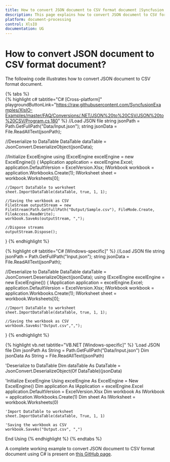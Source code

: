 ```yaml
---
title: How to convert JSON document to CSV format document |Syncfusion.
description: This page explains how to convert JSON document to CSV format document using Syncfusion .NET Excel library (XlsIO).
platform: document-processing
control: XlsIO
documentation: UG
---
```


# How to convert JSON document to CSV format document?

The following code illustrates how to convert JSON document to CSV format document.

{% tabs %}  
{% highlight c# tabtitle="C# [Cross-platform]" playgroundButtonLink="https://raw.githubusercontent.com/SyncfusionExamples/XlsIO-Examples/master/FAQ/Conversions/.NET/JSON%20to%20CSV/JSON%20to%20CSV/Program.cs,180" %}
//Load JSON file
string jsonPath = Path.GetFullPath("Data/Input.json");
string jsonData = File.ReadAllText(jsonPath);

//Deserialize to DataTable
DataTable dataTable = JsonConvert.DeserializeObject<DataTable>(jsonData);

//Initialize ExcelEngine
using (ExcelEngine excelEngine = new ExcelEngine())
{
    IApplication application = excelEngine.Excel;
    application.DefaultVersion = ExcelVersion.Xlsx;
    IWorkbook workbook = application.Workbooks.Create(1);
    IWorksheet sheet = workbook.Worksheets[0];

    //Import DataTable to worksheet
    sheet.ImportDataTable(dataTable, true, 1, 1);

    //Saving the workbook as CSV
    FileStream outputStream = new FileStream(Path.GetFullPath("Output/Sample.csv"), FileMode.Create, FileAccess.ReadWrite);
    workbook.SaveAs(outputStream, ",");

    //Dispose streams
    outputStream.Dispose();
}
{% endhighlight %}

{% highlight c# tabtitle="C# [Windows-specific]" %}
//Load JSON file
string jsonPath = Path.GetFullPath("Input.json");
string jsonData = File.ReadAllText(jsonPath);

//Deserialize to DataTable
DataTable dataTable = JsonConvert.DeserializeObject<DataTable>(jsonData);
using (ExcelEngine excelEngine = new ExcelEngine())
{
    IApplication application = excelEngine.Excel;
    application.DefaultVersion = ExcelVersion.Xlsx;
    IWorkbook workbook = application.Workbooks.Create(1);
    IWorksheet sheet = workbook.Worksheets[0];

    //Import DataTable to worksheet
    sheet.ImportDataTable(dataTable, true, 1, 1);

    //Saving the workbook as CSV
    workbook.SaveAs("Output.csv",",");
}
{% endhighlight %}

{% highlight vb.net tabtitle="VB.NET [Windows-specific]" %}
'Load JSON file
Dim jsonPath As String = Path.GetFullPath("Data/Input.json")
Dim jsonData As String = File.ReadAllText(jsonPath)

'Deserialize to DataTable
Dim dataTable As DataTable = JsonConvert.DeserializeObject(Of DataTable)(jsonData)

'Initialize ExcelEngine
Using excelEngine As ExcelEngine = New ExcelEngine()
    Dim application As IApplication = excelEngine.Excel
    application.DefaultVersion = ExcelVersion.Xlsx
    Dim workbook As IWorkbook = application.Workbooks.Create(1)
    Dim sheet As IWorksheet = workbook.Worksheets(0)

    'Import DataTable to worksheet
    sheet.ImportDataTable(dataTable, True, 1, 1)

    'Saving the workbook as CSV
    workbook.SaveAs("Output.csv", ",")
End Using
{% endhighlight %}
{% endtabs %}  

A complete working example to convert JSON document to CSV format document using C# is present on [this GitHub page](https://github.com/SyncfusionExamples/XlsIO-Examples/tree/master/FAQ/Conversions/.NET/JSON%20to%20CSV).